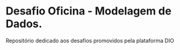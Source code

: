 # Desafio Oficina - Modelagem de Dados.
 Repositório dedicado aos desafios promovidos pela plataforma DIO